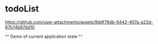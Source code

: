 # todoList

https://github.com/user-attachments/assets/9ddf76db-6442-407a-a22d-87b74b67dd10

^^ Demo of current application state ^^
